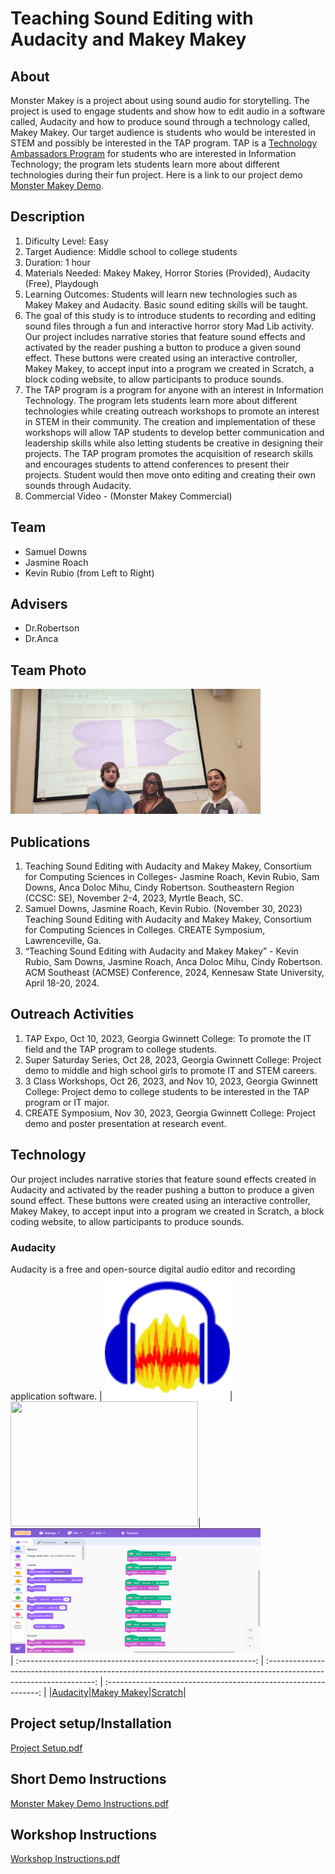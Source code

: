 # Teaching Sound Editing with Audacity and Makey Makey 
## About
Monster Makey is a project about using sound audio for storytelling. The project is used to engage students and show how to edit audio in a software called, Audacity and how to produce sound through a technology called, Makey Makey. Our target audience is students who would be interested in STEM and possibly be interested in the TAP program. TAP is a [Technology Ambassadors Program](https://www.ggc.edu/academics/school-of-science-and-technology/research-internships-service-learning/technology-ambassador-program) for students who are interested in Information Technology; the program lets students learn more about different technologies during their fun project. Here is a link to our project demo [Monster Makey Demo](Media/ProjectDemo.md).

## Description
1. Dificulty Level: Easy
2. Target Audience: Middle school to college students
3. Duration: 1 hour
4. Materials Needed: Makey Makey, Horror Stories (Provided), Audacity (Free), Playdough
5. Learning Outcomes: Students will learn new technologies such as Makey Makey and Audacity. Basic sound editing skills will be taught.
6. The goal of this study is to introduce students to recording and editing sound files through a fun and interactive horror story Mad Lib activity. Our project includes narrative stories that feature sound effects and activated by the reader pushing a button to produce a given sound effect. These buttons were created using an interactive controller, Makey Makey, to accept input into a program we created in Scratch, a block coding website, to allow participants to produce sounds.
7. The TAP program is a program for anyone with an interest in Information Technology. The program lets students learn more about different technologies while creating outreach workshops to promote an interest in STEM in their community. The creation and implementation of these workshops will allow TAP students to develop better communication and leadership skills while also letting students be creative in designing their projects. The TAP program promotes the acquisition of research skills and encourages students to attend conferences to present their projects. Student would then move onto editing and creating their own sounds through Audacity.
8. Commercial Video - (Monster Makey Commercial)

## Team
* Samuel Downs
* Jasmine Roach
* Kevin Rubio (from Left to Right)
## Advisers 
* Dr.Robertson
* Dr.Anca
## Team Photo
<img src= "Media/Pictures/20231028_130513.jpg" width="400" height="200">

## Publications
1. Teaching Sound Editing with Audacity and Makey Makey, Consortium for Computing Sciences in Colleges- Jasmine Roach, Kevin Rubio, Sam Downs, Anca Doloc Mihu, Cindy Robertson. Southeastern Region (CCSC: SE), November 2-4, 2023, Myrtle Beach, SC.
2. Samuel Downs, Jasmine Roach, Kevin Rubio. (November 30, 2023) Teaching Sound Editing with Audacity and Makey Makey, Consortium for Computing Sciences in Colleges. CREATE Symposium, Lawrenceville, Ga.
3. “Teaching Sound Editing with Audacity and Makey Makey” - Kevin Rubio, Sam Downs, Jasmine Roach, Anca Doloc Mihu, Cindy Robertson. ACM Southeast (ACMSE) Conference, 2024, Kennesaw State University, April 18-20, 2024.

## Outreach Activities
1. TAP Expo, Oct 10, 2023, Georgia Gwinnett College: To promote the IT field and the TAP program to college students.
2. Super Saturday Series, Oct 28, 2023, Georgia Gwinnett College: Project demo to middle and high school girls to promote IT and STEM careers.
3. 3 Class Workshops, Oct 26, 2023, and Nov 10, 2023, Georgia Gwinnett College: Project demo to college students to be interested in the TAP program or IT major.
4. CREATE Symposium, Nov 30, 2023, Georgia Gwinnett College: Project demo and poster presentation at research event.

## Technology
Our project includes narrative stories that feature sound effects created in Audacity and activated by the reader pushing a button to produce a given sound effect. These buttons were created using an interactive controller, Makey Makey, to accept input into a program we created in Scratch, a block coding website, to allow participants to produce sounds.

### Audacity
Audacity is a free and open-source digital audio editor and recording application software.
| <img src="Media/Pictures/Audacity.png" width="200" height="200">|<img src= "Media/Pictures/IMG_1914.jpg" width="300" height="200">|<img src= "Media/Pictures/Scratch image.png" width="400" height="200"><br>
| :-----------------------------------------------------------: | :-----------------------------------------------------------------------------------------------------------------: | :-------------------------------------------------------------: | 
|<a href = "https://www.audacityteam.org">Audacity</a>|<a href = "https://makeymakey.com">Makey Makey</a>|<a href = "https://scratch.mit.edu">Scratch</a>|

## Project setup/Installation
[Project Setup.pdf](https://github.com/TAP-GGC/MonsterMakey/files/14656855/Project.Setup.pdf)

## Short Demo Instructions
[Monster Makey Demo Instructions.pdf](https://github.com/TAP-GGC/MonsterMakey/files/14655509/Monster.Makey.Demo.Instructions.pdf)

## Workshop Instructions
[Workshop Instructions.pdf](https://github.com/TAP-GGC/MonsterMakey/files/14729146/Workshop.Instructions.pdf)

